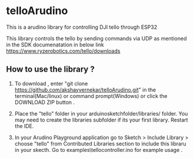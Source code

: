 # telloArudino
This is a arudino library for controlling DJI tello through ESP32

This library controls the tello by sending commands via UDP as mentioned in the SDK documenatation in below link
https://www.ryzerobotics.com/tello/downloads

## How to use the library ?
1. To download , enter "git clone https://github.com/akshayvernekar/telloArudino.git" in the terminal(Mac/linux) or command prompt(Windows) or  click the DOWNLOAD ZIP button .

2. Place the "tello" folder in your arduinosketchfolder/libraries/ folder. 
You may need to create the libraries subfolder if its your first library. Restart the IDE.

3. In your Arudino Playground application go to Sketch > Include Library > choose "tello" from Contributed Libraries section to include this libraru in your skecth. Go to examples\tellocontroller.ino for example usage .
